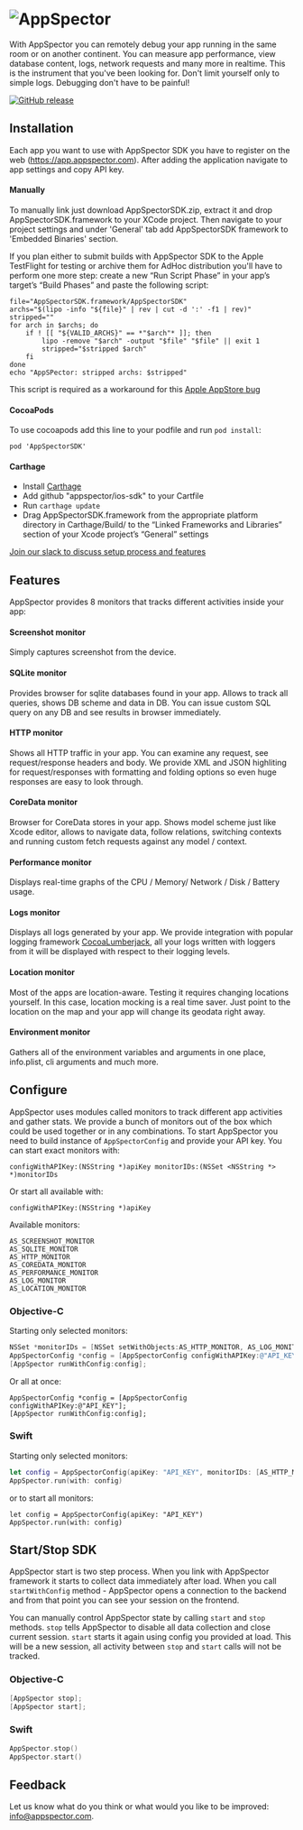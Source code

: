 # ![AppSpector](https://github.com/appspector/ios-sdk/raw/master/appspector-logo.png)

With AppSpector you can remotely debug your app running in the same room or on another continent. 
You can measure app performance, view database content, logs, network requests and many more in realtime. 
This is the instrument that you've been looking for. Don't limit yourself only to simple logs. 
Debugging don't have to be painful!

[![GitHub release](https://img.shields.io/github/release/appspector/ios-sdk.svg)](https://github.com/appspector/ios-sdk)

## Installation
Each app you want to use with AppSpector SDK you have to register on the web (https://app.appspector.com).
After adding the application navigate to app settings and copy API key.

#### Manually
<!-- integration-manual-start -->
To manually link just download AppSpectorSDK.zip, extract it and drop AppSpectorSDK.framework to your XCode project.
Then navigate to your project settings and under 'General' tab add AppSpectorSDK framework to 'Embedded Binaries' section.

If you plan either to submit builds with AppSpector SDK to the Apple TestFlight for testing or archive them for AdHoc distribution you'll have to perform one more step: create a new “Run Script Phase” in your app’s target’s “Build Phases” and paste the following script:

```
file="AppSpectorSDK.framework/AppSpectorSDK"
archs="$(lipo -info "${file}" | rev | cut -d ':' -f1 | rev)"
stripped=""
for arch in $archs; do
    if ! [[ "${VALID_ARCHS}" == *"$arch"* ]]; then
        lipo -remove "$arch" -output "$file" "$file" || exit 1
        stripped="$stripped $arch"
    fi
done
echo "AppSPector: stripped archs: $stripped"

```

This script is required as a workaround for this [Apple AppStore bug](http://www.openradar.me/radar?id=6409498411401216)


<!-- integration-manual-end -->

#### CocoaPods
<!-- integration-pods-start -->
To use cocoapods add this line to your podfile and run `pod install`:

```
pod 'AppSpectorSDK'
```
<!-- integration-pods-end -->

#### Carthage
<!-- integration-carthage-start -->
- Install [Carthage](https://github.com/Carthage/Carthage#installing-carthage)
- Add github "appspector/ios-sdk" to your Cartfile
- Run `carthage update`
- Drag AppSpectorSDK.framework from the appropriate platform directory in Carthage/Build/ to the “Linked Frameworks and Libraries” section of your Xcode project’s “General” settings
<!-- integration-carthage-end -->

[Join our slack to discuss setup process and features](https://slack.appspector.com)

## Features
AppSpector provides 8 monitors that tracks different activities inside your app:

#### Screenshot monitor
Simply captures screenshot from the device.

#### SQLite monitor
Provides browser for sqlite databases found in your app. Allows to track all queries, shows DB scheme and data in DB. You can issue custom SQL query on any DB and see results in browser immediately.

#### HTTP monitor
Shows all HTTP traffic in your app. You can examine any request, see request/response headers and body.
We provide XML and JSON highliting for request/responses with formatting and folding options so even huge responses are easy to look through.

#### CoreData monitor
Browser for CoreData stores in your app. Shows model scheme just like Xcode editor, allows to navigate data, follow relations, switching contexts and running custom fetch requests against any model / context.

#### Performance monitor
Displays real-time graphs of the CPU / Memory/ Network / Disk / Battery usage.

#### Logs monitor
Displays all logs generated by your app. We provide integration with popular logging framework [CocoaLumberjack](https://github.com/CocoaLumberjack/CocoaLumberjack), all your logs written with loggers from it will be displayed with respect to their logging levels.

#### Location monitor
Most of the apps are location-aware. Testing it requires changing locations yourself. In this case, location mocking is a real time saver. Just point to the location on the map and your app will change its geodata right away.

#### Environment monitor
Gathers all of the environment variables and arguments in one place, info.plist, cli arguments and much more.

## Configure
AppSpector uses modules called monitors to track different app activities and gather stats.
We provide a bunch of monitors out of the box which could be used together or in any combinations.
To start AppSpector you need to build instance of `AppSpectorConfig` and provide your API key.
You can start exact monitors with:

```configWithAPIKey:(NSString *)apiKey monitorIDs:(NSSet <NSString *> *)monitorIDs``` 

Or start all available with:

```configWithAPIKey:(NSString *)apiKey```

Available monitors:

```
AS_SCREENSHOT_MONITOR
AS_SQLITE_MONITOR
AS_HTTP_MONITOR
AS_COREDATA_MONITOR
AS_PERFORMANCE_MONITOR
AS_LOG_MONITOR
AS_LOCATION_MONITOR
```



### Objective-C
<!-- integration-objc-example-start -->
Starting only selected monitors:
```objective-c
NSSet *monitorIDs = [NSSet setWithObjects:AS_HTTP_MONITOR, AS_LOG_MONITOR, nil];
AppSpectorConfig *config = [AppSpectorConfig configWithAPIKey:@"API_KEY" monitorIDs:monitorIDs];
[AppSpector runWithConfig:config];
```

Or all at once:
```
AppSpectorConfig *config = [AppSpectorConfig configWithAPIKey:@"API_KEY"];
[AppSpector runWithConfig:config];
```
<!-- integration-objc-example-end -->

### Swift
<!-- integration-swift-example-start -->
Starting only selected monitors:
```swift
let config = AppSpectorConfig(apiKey: "API_KEY", monitorIDs: [AS_HTTP_MONITOR, AS_LOG_MONITOR])
AppSpector.run(with: config)
```
or to start all monitors:
```
let config = AppSpectorConfig(apiKey: "API_KEY")
AppSpector.run(with: config)
```
<!-- integration-swift-example-end -->

## Start/Stop SDK
AppSpector start is two step process.
When you link with AppSpector framework it starts to collect data immediately after load. When you call `startWithConfig` method - AppSpector opens a connection to the backend and from that point you can see your session on the frontend.

You can manually control AppSpector state by calling `start` and `stop` methods.
`stop` tells AppSpector to disable all data collection and close current session.
`start` starts it again using config you provided at load. This will be a new session, all activity between `stop` and `start` calls will not be tracked.

### Objective-C
<!-- start-stop-objc-example-start -->
```objective-c
[AppSpector stop];
[AppSpector start];
```
<!-- start-stop-objc-example-end -->

### Swift
<!-- start-stop-swift-example-start -->
```swift
AppSpector.stop()
AppSpector.start()
```
<!-- start-stop-swift-example-end -->

## Feedback
Let us know what do you think or what would you like to be improved: [info@appspector.com](mailto:info@appspector.com).
